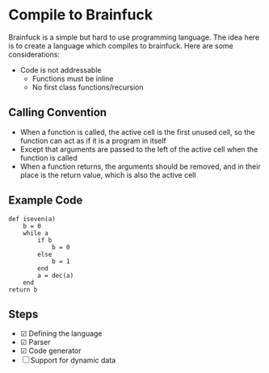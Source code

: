# Compile to Brainfuck

Brainfuck is a simple but hard to use programming language.
The idea here is to create a language which compiles to brainfuck. Here are some considerations:

- Code is not addressable
    - Functions must be inline
    - No first class functions/recursion

## Calling Convention

- When a function is called, the active cell is the first unused cell, so the function can act as if it is a program in itself
- Except that arguments are passed to the left of the active cell when the function is called
- When a function returns, the arguments should be removed, and in their place is the return value, which is also the active cell

## Example Code


    def iseven(a)
        b = 0
        while a
            if b
                b = 0
            else
                b = 1
            end
            a = dec(a)
        end
    return b


## Steps

- &#9745; Defining the language
- &#9745; Parser
- &#9745; Code generator
- &#9744; Support for dynamic data